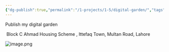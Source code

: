 ```yaml
---
{"dg-publish":true,"permalink":"/1-projects/1-5/digital-garden/","tags":["gardenEntry"],"created":"2025-03-14T10:47:52.721+05:00","updated":"2025-03-14T14:33:57.025+05:00"}
---
```


Publish my digital garden

 Block C Ahmad Housing Scheme , Ittefaq Town, Multan Road, Lahore

![image.png](/img/user/1.%20Projects/1.5/Z99%20Attachments/image.png)